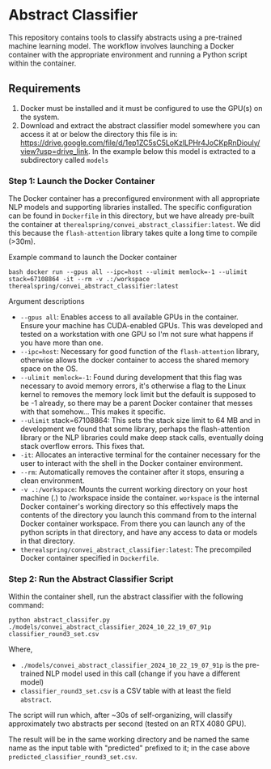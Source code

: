 # Abstract Classifier

This repository contains tools to classify abstracts using a pre-trained machine learning model. The workflow involves launching a Docker container with the appropriate environment and running a Python script within the container.

## Requirements

1) Docker must be installed and it must be configured to use the GPU(s) on the system.
2) Download and extract the abstract classifier model somewhere you can access it at or below the directory this file is in: https://drive.google.com/file/d/1ep1ZC5sC5LoKzlLPHr4JoCKpRnDiouIy/view?usp=drive_link. In the example below this model is extracted to a subdirectory called `models`

### Step 1: Launch the Docker Container

The Docker container has a preconfigured environment with all appropriate NLP models and supporting libraries installed. The specific configuration can be found in `Dockerfile` in this directory, but we have already pre-built the container at `therealspring/convei_abstract_classifier:latest`. We did this because the `flash-attention` library takes quite a long time to compile (>30m).

Example command to launch the Docker container

`bash
docker run --gpus all --ipc=host --ulimit memlock=-1 --ulimit stack=67108864 -it --rm -v .:/workspace therealspring/convei_abstract_classifier:latest`

Argument descriptions

* `--gpus all`: Enables access to all available GPUs in the container. Ensure your machine has CUDA-enabled GPUs. This was developed and tested on a workstation with one GPU so I'm not sure what happens if you have more than one.
* `--ipc=host`: Necessary for good function of the `flash-attention` library, otherwise allows the docker container to access the shared memory space on the OS.
* `--ulimit memlock=-1`: Found during development that this flag was necessary to avoid memory errors, it's otherwise a flag to the Linux kernel to removes the memory lock limit but the default is supposed to be -1 already, so there may be a parent Docker container that messes with that somehow... This makes it specific.
* `--ulimit` stack=67108864: This sets the stack size limit to 64 MB and in development we found that some library, perhaps the flash-attention library or the NLP libraries could make deep stack calls, eventually doing stack overflow errors. This fixes that.
* `-it`: Allocates an interactive terminal for the container necessary for the user to interact with the shell in the Docker container environment.
* `--rm`: Automatically removes the container after it stops, ensuring a clean environment.
* `-v .:/workspace`: Mounts the current working directory on your host machine (.) to /workspace inside the container. `workspace` is the internal Docker container's working directory so this effectively maps the contents of the directory you launch this command from to the internal Docker container workspace. From there you can launch any of the python scripts in that directory, and have any access to data or models in that directory.
* `therealspring/convei_abstract_classifier:latest`: The precompiled Docker container specified in `Dockerfile`.

### Step 2: Run the Abstract Classifier Script

Within the container shell, run the abstract classifier with the following command:

`python abstract_classifer.py ./models/convei_abstract_classifier_2024_10_22_19_07_91p classifier_round3_set.csv`

Where,

* `./models/convei_abstract_classifier_2024_10_22_19_07_91p` is the pre-trained NLP model used in this call (change if you have a different model)
* `classifier_round3_set.csv` is a CSV table with at least the field `abstract`.

The script will run which, after ~30s of self-organizing, will classify approximately two abstracts per second (tested on an RTX 4080 GPU).

The result will be in the same working directory and be named the same name as the input table with "predicted" prefixed to it; in the case above `predicted_classifier_round3_set.csv`.
